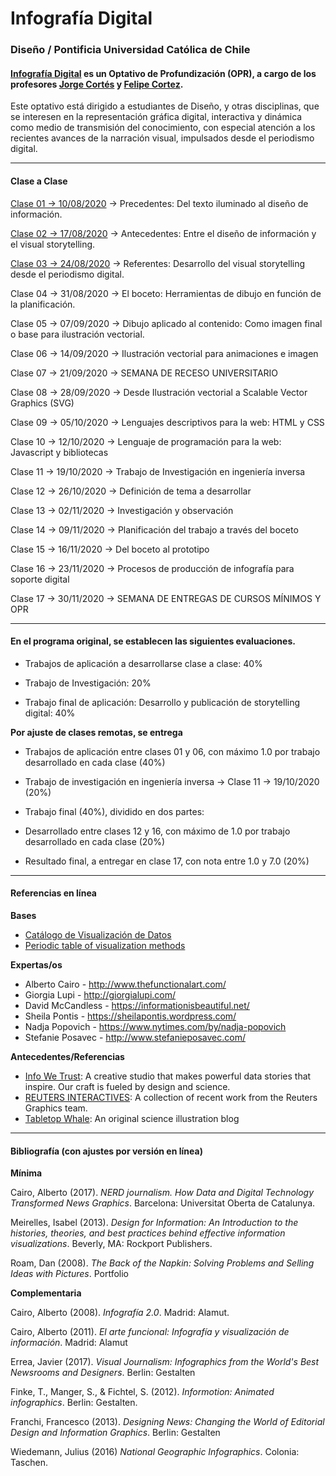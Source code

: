 # Infografía Digital

### Diseño / Pontificia Universidad Católica de Chile

#### [Infografía Digital](http://catalogo.uc.cl/index.php?tmpl=component&option=com_catalogo&view=programa&sigla=dno075) es un Optativo de Profundización (OPR), a cargo de los profesores [Jorge Cortés](https://www.graficainteractiva.com/) y [Felipe Cortez](http://profesor.faco.cl/). 

Este optativo está dirigido a estudiantes de Diseño, y otras disciplinas, que se interesen en la representación gráfica digital, interactiva y dinámica como medio de transmisión del conocimiento, con especial atención a los recientes avances de la narración visual, impulsados desde el periodismo digital.

- - - - - - - - - -

#### Clase a Clase

[Clase 01 → 10/08/2020](https://github.com/profesorfaco/dno075-2020/tree/gh-pages/clase-01) → Precedentes: Del texto iluminado al diseño de información.

[Clase 02 → 17/08/2020](https://github.com/profesorfaco/dno075-2020/tree/gh-pages/clase-02) → Antecedentes: Entre el diseño de información y el visual storytelling.

[Clase 03 → 24/08/2020](https://github.com/profesorfaco/dno075-2020/tree/gh-pages/clase-03) → Referentes: Desarrollo del visual storytelling desde el periodismo digital.

Clase 04 → 31/08/2020 → El boceto: Herramientas de dibujo en función de la planificación.

Clase 05 → 07/09/2020 → Dibujo aplicado al contenido: Como imagen final o base para ilustración vectorial.

Clase 06 → 14/09/2020 → Ilustración vectorial para animaciones e imagen

Clase 07 → 21/09/2020 → SEMANA DE RECESO UNIVERSITARIO

Clase 08 → 28/09/2020 → Desde Ilustración vectorial a Scalable Vector Graphics (SVG)

Clase 09 → 05/10/2020 → Lenguajes descriptivos para la web: HTML y CSS 

Clase 10 → 12/10/2020 → Lenguaje de programación para la web: Javascript y bibliotecas

Clase 11 → 19/10/2020 → Trabajo de Investigación en ingeniería inversa

Clase 12 → 26/10/2020 → Definición de tema a desarrollar

Clase 13 → 02/11/2020 → Investigación y observación

Clase 14 → 09/11/2020 → Planificación del trabajo a través del boceto

Clase 15 → 16/11/2020 → Del boceto al prototipo 

Clase 16 → 23/11/2020 → Procesos de producción de infografía para soporte digital

Clase 17 → 30/11/2020 → SEMANA DE ENTREGAS DE CURSOS MÍNIMOS Y OPR

- - - - - - - - - -

#### En el programa original, se establecen las siguientes evaluaciones.

- Trabajos de aplicación a desarrollarse clase a clase: 40%

- Trabajo de Investigación: 20%

- Trabajo final de aplicación: Desarrollo y publicación de storytelling digital: 40%

**Por ajuste de clases remotas, se entrega**

- Trabajos de aplicación entre clases 01 y 06, con máximo 1.0 por trabajo desarrollado en cada clase (40%) 

- Trabajo de investigación en ingeniería inversa → Clase 11 → 19/10/2020 (20%)

- Trabajo final (40%), dividido en dos partes: 

 - Desarrollado entre clases 12 y 16, con máximo de 1.0 por trabajo desarrollado en cada clase (20%)

 - Resultado final, a entregar en clase 17, con nota entre 1.0 y 7.0 (20%)

- - - - - - - - - - 

#### Referencias en línea

**Bases**

- [Catálogo de Visualización de Datos](https://datavizcatalogue.com/ES/)
- [Periodic table of visualization methods](http://www.visual-literacy.org/periodic_table/periodic_table.html )

**Expertas/os**

- Alberto Cairo - http://www.thefunctionalart.com/
- Giorgia Lupi - http://giorgialupi.com/ 
- David McCandless - https://informationisbeautiful.net/
- Sheila Pontis - https://sheilapontis.wordpress.com/
- Nadja Popovich - https://www.nytimes.com/by/nadja-popovich
- Stefanie Posavec - http://www.stefanieposavec.com/

**Antecedentes/Referencias**

- [Info We Trust](https://infowetrust.com/essays): A creative studio that makes powerful data stories that inspire. Our craft is fueled by design and science.
- [REUTERS INTERACTIVES](https://graphics.reuters.com/): A collection of recent work from the Reuters Graphics team.
- [Tabletop Whale](http://tabletopwhale.com/): An original science illustration blog

- - - - - - - - - -

#### Bibliografía (con ajustes por versión en línea)

**Mínima**

Cairo, Alberto (2017). *NERD journalism. How Data and Digital Technology Transformed News Graphics*. Barcelona: Universitat Oberta de Catalunya.

Meirelles, Isabel (2013). *Design for Information: An Introduction to the histories, theories, and best practices behind effective information visualizations*. Beverly, MA: Rockport Publishers.

Roam, Dan (2008). *The Back of the Napkin: Solving Problems and Selling Ideas with Pictures*. Portfolio

**Complementaria**

Cairo, Alberto (2008). *Infografía 2.0*. Madrid: Alamut.

Cairo, Alberto (2011). *El arte funcional: Infografía y visualización de información*. Madrid: Alamut

Errea, Javier (2017). *Visual Journalism: Infographics from the World's Best Newsrooms and Designers*. Berlin: Gestalten

Finke, T., Manger, S., & Fichtel, S. (2012). *Informotion: Animated infographics*. Berlin: Gestalten.

Franchi, Francesco (2013). *Designing News: Changing the World of Editorial Design and Information Graphics*. Berlin: Gestalten

Wiedemann, Julius (2016) *National Geographic Infographics*. Colonia: Taschen.
